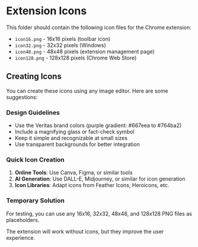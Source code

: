 # Extension Icons

This folder should contain the following icon files for the Chrome extension:

- `icon16.png` - 16x16 pixels (toolbar icon)
- `icon32.png` - 32x32 pixels (Windows)
- `icon48.png` - 48x48 pixels (extension management page)
- `icon128.png` - 128x128 pixels (Chrome Web Store)

## Creating Icons

You can create these icons using any image editor. Here are some suggestions:

### Design Guidelines
- Use the Veritas brand colors (purple gradient: #667eea to #764ba2)
- Include a magnifying glass or fact-check symbol
- Keep it simple and recognizable at small sizes
- Use transparent backgrounds for better integration

### Quick Icon Creation
1. **Online Tools**: Use Canva, Figma, or similar tools
2. **AI Generation**: Use DALL-E, Midjourney, or similar for icon generation
3. **Icon Libraries**: Adapt icons from Feather Icons, Heroicons, etc.

### Temporary Solution
For testing, you can use any 16x16, 32x32, 48x48, and 128x128 PNG files as placeholders.

The extension will work without icons, but they improve the user experience.
